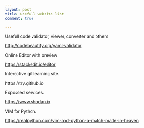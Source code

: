 ```yaml
---
layout: post
title: Usefull website list
comment: true

---
```



Usefull code validator, viewer, converter and others

http://codebeautify.org/yaml-validator

Online Editor with preview

https://stackedit.io/editor

Interective git learning site.

https://try.github.io

Expossed services.

https://www.shodan.io

VIM for Python.

https://realpython.com/vim-and-python-a-match-made-in-heaven
